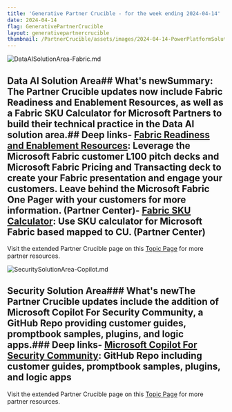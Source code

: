 ```yaml
---
title: 'Generative Partner Crucible - for the week ending 2024-04-14'
date: 2024-04-14
flag: GenerativePartnerCrucible
layout: generativepartnercrucible
thumbnail: /PartnerCrucible/assets/images/2024-04-14-PowerPlatformSolutionArea.md-image.png
---
```

![ DataAISolutionArea-Fabric.md ]( /PartnerCrucible/assets/images/2024-04-14-DataAISolutionArea-Fabric.md-image.png )
## Data AI Solution Area## What's newSummary: The Partner Crucible updates now include Fabric Readiness and Enablement Resources, as well as a Fabric SKU Calculator for Microsoft Partners to build their technical practice in the Data AI solution area.## Deep links- [Fabric Readiness and Enablement Resources](https://partner.microsoft.com/en-us/asset/collection/fabric-readiness-and-enablement-resources#/): Leverage the Microsoft Fabric customer L100 pitch decks and Microsoft Fabric Pricing and Transacting deck to create your Fabric presentation and engage your customers. Leave behind the Microsoft Fabric One Pager with your customers for more information. (Partner Center)- [Fabric SKU Calculator](https://assetsprod.microsoft.com/thumb/b5bb561c71bc4c16865c521998cbca6b): Use SKU calculator for Microsoft Fabric based mapped to CU. (Partner Center)

Visit the extended Partner Crucible page on this [Topic Page](https://lagimik.github.io/PartnerCrucible/DataAISolutionArea-Fabric) for more partner resources.

![ SecuritySolutionArea-Copilot.md ]( /PartnerCrucible/assets/images/2024-04-14-SecuritySolutionArea-Copilot.md-image.png )
## Security Solution Area### What's newThe Partner Crucible updates include the addition of Microsoft Copilot For Security Community, a GitHub Repo providing customer guides, promptbook samples, plugins, and logic apps.### Deep links- [Microsoft Copilot For Security Community](https://github.com/Azure/Copilot-For-Security/tree/main): GitHub Repo including customer guides, promptbook samples, plugins, and logic apps

Visit the extended Partner Crucible page on this [Topic Page](https://lagimik.github.io/PartnerCrucible/SecuritySolutionArea-Copilot) for more partner resources.

